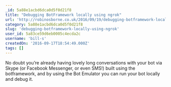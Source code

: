 ```yaml
---
_id: 5a88e1acbd6dca0d5f0d21f8
title: "Debugging BotFramework locally using ngrok"
url: 'http://robinosborne.co.uk/2016/09/19/debugging-botframework-locally-using-ngrok/'
category: 5a88e1acbd6dca0d5f0d21f8
slug: 'debugging-botframework-locally-using-ngrok'
user_id: 5a83ce59d6eb0005c4ecda2c
username: 'bill-s'
createdOn: '2016-09-17T18:54:49.000Z'
tags: []
---
```


No doubt you’re already having lovely long conversations with your bot via Skype (or Facebook Messenger, or even SMS!) built using the botframework, and by using the Bot Emulator you can run your bot locally and debug it.
